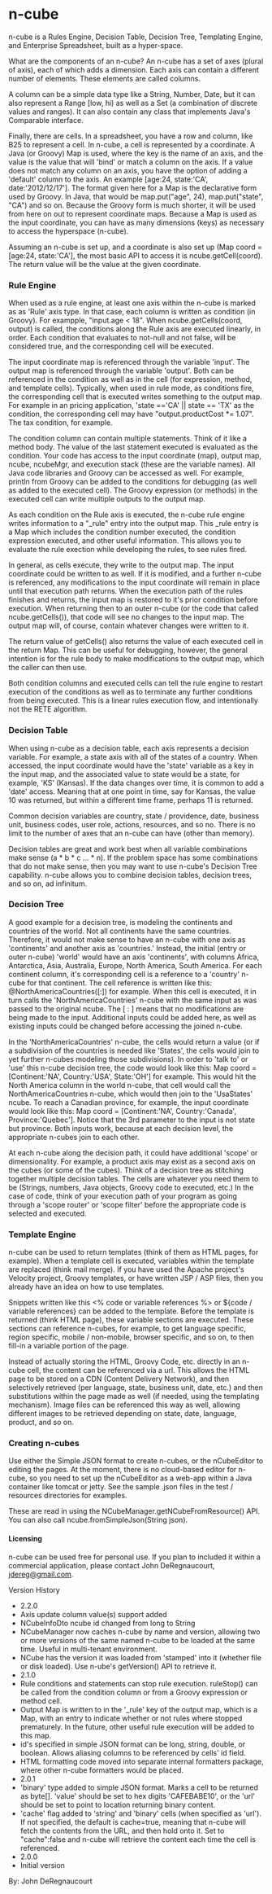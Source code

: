 n-cube
======
n-cube is a Rules Engine, Decision Table, Decision Tree, Templating Engine, and Enterprise Spreadsheet, built as a hyper-space.  

What are the components of an n-cube?
An n-cube has a set of axes (plural of axis), each of which adds a dimension.  Each axis can contain a different number of elements.  These elements are called columns.

A column can be a simple data type like a String, Number, Date, but it can also represent a Range [low, hi) as well as a Set (a combination of discrete values and ranges).  It can also contain any class that implements Java's Comparable interface.

Finally, there are cells.  In a spreadsheet, you have a row and column, like B25 to represent a cell.  In n-cube, a cell is represented by a coordinate.  A Java (or Groovy) Map is used, where the key is the name of an axis, and the value is the value that will 'bind' or match a column on the axis.  If a value does not match any column on an axis, you have the option of adding a 'default' column to the axis.  An example [age:24, state:'CA', date:'2012/12/17'].  The format given here for a Map is the declarative form used by Groovy.  In Java, that would be map.put("age", 24), map.put("state", "CA") and so on.  Because the Groovy form is much shorter, it will be used from here on out to represent coordinate maps.  Because a Map is used as the input coordinate, you can have as many dimensions (keys) as necessary to access the hyperspace (n-cube).

Assuming an n-cube is set up, and a coordinate is also set up (Map coord = [age:24, state:'CA'], the most basic API to access it is ncube.getCell(coord).  The return value will be the value at the given coordinate.  

### Rule Engine
When used as a rule engine, at least one axis within the n-cube is marked as as 'Rule' axis type.  In that case, each column is written as condition (in Groovy).  For exampple, "input.age < 18".  When ncube.getCells(coord, output) is called, the conditions along the Rule axis are executed linearly, in order.  Each condition that evaluates to not-null and not false, will be considered true, and the corresponding cell will be executed.

The input coordinate map is referenced through the variable 'input'.  The output map is referenced through the variable 'output'.  Both can be referenced in the condition as well as in the cell (for expression, method, and template cells).  Typically, when used in rule mode, as conditions fire, the corresponding cell that is executed writes something to the output map.  For example in an pricing application, 'state =='CA' || state == 'TX' as the condition, the corresponding cell may have "output.productCost *= 1.07".  The tax condition, for example.

The condition column can contain multiple statements.  Think of it like a method body.  The value of the last statement executed is evaluated as the condition. Your code has access to the input coordinate (map), output map, ncube, ncubeMgr, and execution stack (these are the variable names).  All Java code libraries and Groovy can be accessed as well.  For example, println from Groovy can be added to the conditions for debugging (as well as added to the executed cell).  The Groovy expression (or methods) in the executed cell can write multiple outputs to the output map.

As each condition on the Rule axis is executed, the n-cube rule engine writes information to a "_rule" entry into the output map.  This _rule entry is a Map which includes the condition number executed, the condition expression executed, and other useful information.  This allows you to evaluate the rule exection while developing the rules, to see rules fired.

In general, as cells execute, they write to the output map.  The input coordinate could be written to as well.  If it is modified, and a further n-cube is referenced, any modifications to the input coordinate will remain in place until that execution path returns.  When the execution path of the rules finishes and returns, the input map is restored to it's prior condition before execution. When returning then to an outer n-cube (or the code that called ncube.getCells()), that code will see no changes to the input map.  The output map will, of course, contain whatever changes were written to it.  

The return value of getCells() also returns the value of each executed cell in the return Map.  This can be useful for debugging, however, the general intention is for the rule body to make modifications to the output map, which the caller can then use.

Both condition columns and executed cells can tell the rule engine to restart execution of the conditions as well as to terminate any further conditions from being executed.  This is a linear rules execution flow, and intentionally not the RETE algorithm.

### Decision Table
When using n-cube as a decision table, each axis represents a decision variable.  For example, a state axis with all of the states of a country.  When accessed, the input coordinate would have the 'state' variable as a key in the input map, and the associated value to state would be a state, for example, 'KS' (Kansas).  If the data changes over time, it is common to add a 'date' access.  Meaning that at one point in time, say for Kansas, the value 10 was returned, but within a different time frame, perhaps 11 is returned.

Common decision variables are country, state / providence, date, business unit, business codes, user role, actions, resources, and so no.  There is no limit to the number of axes that an n-cube can have (other than memory).

Decision tables are great and work best when all variable combinations make sense (a * b * c ... * n).  If the problem space has some combinations that do not make sense, then you may want to use n-cube's Decision Tree capability.  n-cube allows you to combine decision tables, decision trees, and so on, ad infinitum.

### Decision Tree
A good example for a decision tree, is modeling the continents and countries of the world.  Not all continents have the same countries.  Therefore, it would not make sense to have an n-cube with one axis as 'continents' and another axis as 'countries.'  Instead, the initial (entry or outer n-cube) 'world' would have an axis 'continents', with columns Africa, Antarctica, Asia, Australia, Europe, North America, South America.  For each continent column, it's corresponding cell is a reference to a 'country' n-cube for that continent.  The cell reference is written like this: @NorthAmericaCountries([:]) for example.  When this cell is executed, it in turn calls the 'NorthAmericaCountries' n-cube with the same input as was passed to the original ncube.  The [ : ] means that no modifications are being made to the input.  Additional inputs could be added here, as well as existing inputs could be changed before accessing the joined n-cube.

In the 'NorthAmericaCountries' n-cube, the cells would return a value (or if a subdivision of the countries is needed like 'States', the cells would join to yet further n-cubes modeling those subdivisions).  In order to 'talk to' or 'use' this n-cube decision tree, the code would look like this: Map coord = [Continent:'NA', Country:'USA', State:'OH'] for example.  This would hit the North America column in the world n-cube, that cell would call the NorthAmericaCountries n-cube, which would then join to the 'UsaStates' ncube.  To reach a Canadian province, for example, the input coordinate would look like this: Map coord = [Continent:'NA', Country:'Canada', Province:'Quebec'].  Notice that the 3rd parameter to the input is not state but province.  Both inputs work, because at each decision level, the appropriate n-cubes join to each other.

At each n-cube along the decision path, it could have additional 'scope' or dimensionality.  For example, a product axis may exist as a second axis on the cubes (or some of the cubes).  Think of a decision tree as stitching together multiple decision tables.  The cells are whatever you need them to be (Strings, numbers, Java objects, Groovy code to executed, etc.) In the case of code, think of your execution path of your program as going through a 'scope router' or 'scope filter' before the appropriate code is selected and executed.

### Template Engine
n-cube can be used to return templates (think of them as HTML pages, for example).  When a template cell is executed, variables within the template are replaced (think mail merge).  If you have used the Apache project's Velocity project, Groovy templates, or have written JSP / ASP files, then you already have an idea on how to use templates.

Snippets written like this <%  code or variable references   %> or ${code / variable references} can be added to the template.  Before the template is returned (think HTML page), these variable sections are executed.  These sections can reference n-cubes, for example, to get language specific, region specific, mobile / non-mobile, browser specific, and so on, to then fill-in a variable portion of the page.

Instead of actually storing the HTML, Groovy Code, etc. directly in an n-cube cell, the content can be referenced via a url.  This allows the HTML page to be stored on a CDN (Content Delivery Network), and then selectively retrieved (per language, state, business unit, date, etc.) and then substitutions within the page made as well (if needed, using the templating mechanism).  Image files can be referenced this way as well, allowing different images to be retrieved depending on state, date, language, product, and so on.

### Creating n-cubes
Use either the Simple JSON format to create n-cubes, or the nCubeEditor to editing the pages.  At the moment, there is no cloud-based editor for n-cube, so you need to set up the nCubeEditor as a web-app within a Java container like tomcat or jetty.  See the sample .json files in the test / resources directories for examples.

These are read in using the NCubeManager.getNCubeFromResource() API.  You can also call ncube.fromSimpleJson(String json).

#### Licensing
n-cube can be used free for personal use.  If you plan to included it within a commercial application, please contact John DeRegnaucourt, jdereg@gmail.com.

Version History
* 2.2.0
 * Axis update column value(s) support added
 * NCubeInfoDto ncube id changed from long to String
 * NCubeManager now caches n-cube by name and version, allowing two or more versions of the same named n-cube to be loaded at the same time.  Useful in multi-tenant environment.
 * NCube has the version it was loaded from 'stamped' into it (whether file or disk loaded). Use n-ube's getVersion() API to retrieve it.
* 2.1.0
 * Rule conditions and statements can stop rule execution.  ruleStop() can be called from the condition column or from a Groovy expression or method cell.
 * Output Map is written to in the '_rule' key of the output map, which is a Map, with an entry to indicate whether or not rules where stopped prematurely.  In the future, other useful rule execution will be added to this map.
 * id's specified in simple JSON format can be long, string, double, or boolean. Allows aliasing columns to be referenced by cells' id field.
 * HTML formatting code moved into separate internal formatters package, where other n-cube formatters would be placed.
* 2.0.1
 * 'binary' type added to simple JSON format.  Marks a cell to be returned as byte[].  'value' should be set to hex digits 'CAFEBABE10', or the 'url' should be set to point to location returning binary content.
 * 'cache' flag added to 'string' and 'binary' cells (when specified as 'url').  If not specified, the default is cache=true, meaning that n-cube will fetch the contents from the URL, and then hold onto it.  Set to "cache":false and n-cube will retrieve the content each time the cell is referenced.
* 2.0.0
 * Initial version

By: John DeRegnaucourt
